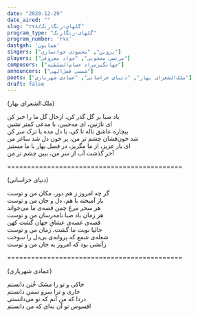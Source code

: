 ```yaml
---
date: "2020-12-29"
date_aired: ""
slug: "گلهای-رنگارنگ/۲۷۸"
program_type: "گلهای-رنگارنگ"
program_number: '۲۷۸'
dastgah: 'همایون'
singers: ["پروین", "محمودی خوانساری"]
players: ["مرتضی محجوبی", "جواد معروفی"]
composers: ["جهانگیرمراد حسام‌السلطنه"]
announcers: ["شمسی فضل‌الهی"]
poets: ["ملک‌الشعرای بهار", "دنیای خراسانی", "عمادی شهریاری"]
draft: false
---
```


(ملک‌الشعرای بهار)  

باد صبا بر گل گذر کن، ازحال گل ما را خبر کن  
ای نازنین، ای مه‌جبین، با مدعی کمتر نشین  
بیچاره عاشق ناله تا کی، یا دل مده یا ترک سر کن  
شد خون‌فشان چشم تر من، پر خون دل شد ساغر من  
ای یار عزیز، از ما مگریز، در فصل بهار با ما مستیز  
آخر گذشت آب از سر من، ببین چشم تر من  

============================================  

(دنیای خراسانی)  

گر چه امروز ز هم دور، مکان من و توست  
باز آمیخته با هم، دل و جان من و توست  
هر سحر مرغ چمن قصه‌ی ما می‌خواند  
هر زمان باد صبا نامه‌رسان من و توست  
قصه‌ی غصه‌ی عشاقِ جهان گشت کهن  
حالیا نوبت ما گشت، زمان من و توست  
شعله‌ی شمع که پروانه‌ی بی‌دل را سوخت  
زآتشی بود که امروز به جان من و توست  

============================================  

(عمادی شهریاری)  

خاکی و تو را مشک خُتن دانستم  
خاری و ترا سرو سمن دانستم  
دردا که من آنم که تو می‌دانستی  
افسوس تو آن نه‌ای که من دانستم  
